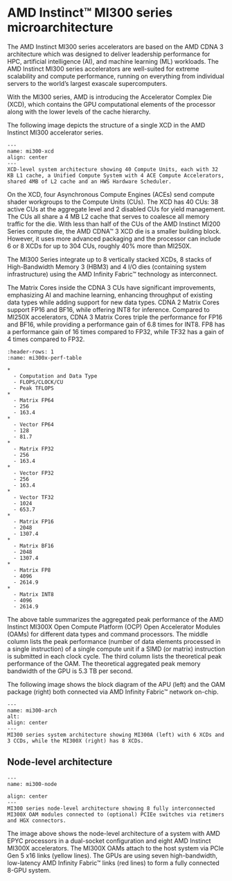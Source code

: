 # AMD Instinct™ MI300 series microarchitecture

The AMD Instinct MI300 series accelerators are based on the AMD CDNA 3
architecture which was designed to deliver leadership performance for HPC, artificial intelligence (AI), and machine
learning (ML) workloads. The AMD Instinct MI300 series accelerators are well-suited for extreme scalability and compute performance, running
on everything from individual servers to the world’s largest exascale supercomputers.

With the MI300 series, AMD is introducing the Accelerator Complex Die (XCD), which contains the
GPU computational elements of the processor along with the lower levels of the cache hierarchy.

The following image depicts the structure of a single XCD in the AMD Instinct MI300 accelerator series.

```{figure} ../../data/conceptual/gpu-arch/image007.png
---
name: mi300-xcd
align: center
---
XCD-level system architecture showing 40 Compute Units, each with 32 KB L1 cache, a Unified Compute System with 4 ACE Compute Accelerators, shared 4MB of L2 cache and an HWS Hardware Scheduler.
```

On the XCD, four Asynchronous Compute Engines (ACEs) send compute shader workgroups to the
Compute Units (CUs). The XCD has 40 CUs: 38 active CUs at the aggregate level and 2 disabled CUs for
yield management. The CUs all share a 4 MB L2 cache that serves to coalesce all memory traffic for the
die. With less than half of the CUs of the AMD Instinct MI200 Series compute die, the AMD CDNA™ 3
XCD die is a smaller building block. However, it uses more advanced packaging and the processor
can include 6 or 8 XCDs for up to 304 CUs, roughly 40% more than MI250X.

The MI300 Series integrate up to 8 vertically stacked XCDs, 8 stacks of
High-Bandwidth Memory 3 (HBM3) and 4 I/O dies (containing system
infrastructure) using the AMD Infinity Fabric™ technology as interconnect.

The Matrix Cores inside the CDNA 3 CUs have significant improvements, emphasizing AI and machine
learning, enhancing throughput of existing data types while adding support for new data types.
CDNA 2 Matrix Cores support FP16 and BF16, while offering INT8 for inference. Compared to MI250X
accelerators, CDNA 3 Matrix Cores triple the performance for FP16 and BF16, while providing a
performance gain of 6.8 times for INT8. FP8 has a performance gain of 16 times compared to FP32,
while TF32 has a gain of 4 times compared to FP32.

```{list-table} Peak-performance capabilities of the MI300X for different data types.
:header-rows: 1
:name: mi300x-perf-table

*
  - Computation and Data Type
  - FLOPS/CLOCK/CU
  - Peak TFLOPS
*
  - Matrix FP64
  - 256
  - 163.4
*
  - Vector FP64
  - 128
  - 81.7
*
  - Matrix FP32
  - 256
  - 163.4
*
  - Vector FP32
  - 256
  - 163.4
*
  - Vector TF32
  - 1024
  - 653.7
*
  - Matrix FP16
  - 2048
  - 1307.4
*
  - Matrix BF16
  - 2048
  - 1307.4
*
  - Matrix FP8
  - 4096
  - 2614.9
*
  - Matrix INT8
  - 4096
  - 2614.9
```

The above table summarizes the aggregated peak performance of the AMD Instinct MI300X Open
Compute Platform (OCP) Open Accelerator Modules (OAMs) for different data types and command
processors. The middle column lists the peak performance (number of data elements processed in a
single instruction) of a single compute unit if a SIMD (or matrix) instruction is submitted in each clock
cycle. The third column lists the theoretical peak performance of the OAM. The theoretical aggregated
peak memory bandwidth of the GPU is 5.3 TB per second.

The following image shows the block diagram of the APU (left) and the OAM package (right) both
connected via AMD Infinity Fabric™ network on-chip.

```{figure} ../../data/conceptual/gpu-arch/image008.png
---
name: mi300-arch
alt: 
align: center
---
MI300 series system architecture showing MI300A (left) with 6 XCDs and 3 CCDs, while the MI300X (right) has 8 XCDs.
```

## Node-level architecture

```{figure} ../../data/conceptual/gpu-arch/image009.png
---
name: mi300-node

align: center
---
MI300 series node-level architecture showing 8 fully interconnected MI300X OAM modules connected to (optional) PCIEe switches via retimers and HGX connectors.
```

The image above shows the node-level architecture of a system with AMD EPYC processors in a
dual-socket configuration and eight AMD Instinct MI300X accelerators. The MI300X OAMs attach to the
host system via PCIe Gen 5 x16 links (yellow lines). The GPUs are using seven high-bandwidth,
low-latency AMD Infinity Fabric™ links (red lines) to form a fully connected 8-GPU system.

<!---
We need performance data about the P2P communication here.
-->
